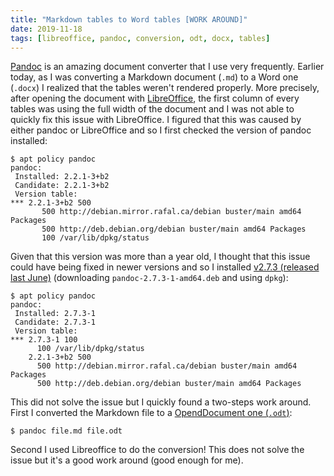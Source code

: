 ```yaml
---
title: "Markdown tables to Word tables [WORK AROUND]"
date: 2019-11-18
tags: [libreoffice, pandoc, conversion, odt, docx, tables]
---
```



[Pandoc](https://pandoc.org/) is an amazing document converter that I use very
frequently. Earlier today, as I was converting a Markdown document (`.md`) to a
Word one (`.docx`) I realized that the tables weren't rendered properly. More
precisely, after opening the document with
[LibreOffice](https://en.wikipedia.org/wiki/LibreOffice), the first column of
every tables was using the full width of the document and I was not able to
quickly fix this issue with LibreOffice. I figured that this was caused by
either pandoc or LibreOffice and so I first checked the version of pandoc
installed:

```
$ apt policy pandoc
pandoc:
 Installed: 2.2.1-3+b2
 Candidate: 2.2.1-3+b2
 Version table:
*** 2.2.1-3+b2 500
       500 http://debian.mirror.rafal.ca/debian buster/main amd64 Packages
       500 http://deb.debian.org/debian buster/main amd64 Packages
       100 /var/lib/dpkg/status
```

Given that this version was more than a year old, I thought that this issue could have being fixed in newer versions and so I installed [v2.7.3 (released last June)](https://github.com/jgm/pandoc/releases) (downloading `pandoc-2.7.3-1-amd64.deb` and using `dpkg`):

```
$ apt policy pandoc
pandoc:
 Installed: 2.7.3-1
 Candidate: 2.7.3-1
 Version table:
*** 2.7.3-1 100
      100 /var/lib/dpkg/status
    2.2.1-3+b2 500
      500 http://debian.mirror.rafal.ca/debian buster/main amd64 Packages
      500 http://deb.debian.org/debian buster/main amd64 Packages
```

This did not solve the issue but I quickly found a two-steps work around. First I converted the Markdown file to a [OpendDocument one (`.odt`)](https://en.wikipedia.org/wiki/OpenDocument):

```
$ pandoc file.md file.odt
```

Second I used Libreoffice to do the conversion! This does not solve the issue but it's a good work around (good enough for me).
